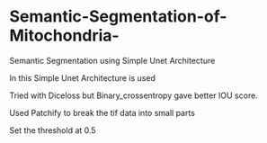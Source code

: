 # Semantic-Segmentation-of-Mitochondria-
Semantic Segmentation using Simple Unet Architecture<br />

In this Simple Unet Architecture is used<br />

Tried with Diceloss but Binary_crossentropy gave better IOU score.<br />

Used Patchify to break the tif data into small parts<br />

Set the threshold at 0.5 
